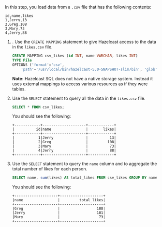 In this step, you load data from a `.csv` file that has the following contents:

```
id,name,likes
1,Jerry,13
2,Greg,108
3,Mary,73
4,Jerry,88
```

1. . Use the `CREATE MAPPING` statement to give Hazelcast access to the data in the `likes.csv` file.

    ```sql
    CREATE MAPPING csv_likes (id INT, name VARCHAR, likes INT)
    TYPE File
    OPTIONS ('format'='csv',
        'path'='/usr/local/bin/hazelcast-5.0-SNAPSHOT-slim/bin', 'glob'='likes.csv');
    ```

    **Note:** Hazelcast SQL does not have a native storage system. Instead it uses external mappings to access various resources as if they were tables.

1. Use the `SELECT` statement to query all the data in the `likes.csv` file.

    ```sql
    SELECT * FROM csv_likes;
    ```

    You should see the following:

    ```
    +------------+--------------------+------------+
    |          id|name                |       likes|
    +------------+--------------------+------------+
    |           1|Jerry               |          13|
    |           2|Greg                |         108|
    |           3|Mary                |          73|
    |           4|Jerry               |          88|
    +------------+--------------------+------------+
    ```

1. Use the `SELECT` statement to query the `name` column and to aggregate the total number of likes for each person.

    ```sql
    SELECT name, sum(likes) AS total_likes FROM csv_likes GROUP BY name;
    ```
    
    You should see the following:
    
    ```
    +--------------------+--------------------+
    |name                |         total_likes|
    +--------------------+--------------------+
    |Greg                |                 108|
    |Jerry               |                 101|
    |Mary                |                  73|
    +--------------------+--------------------+
    ```